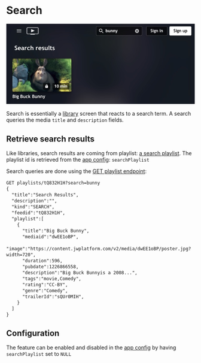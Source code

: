 # Search

![Search](img/search.jpg)

Search is essentially a [library](shelves-and-libraries.md) screen that reacts to a search term.  A search queries the media  `title` and `description` fields. 

## Retrieve search results

Like libraries, search results are coming from playlist: [a search playlist](https://support.jwplayer.com/articles/create-a-playlist). The playlist id is retrieved from the [app config](/docs/configuration.md): `searchPlaylist`

Search queries are done using the [GET playlist endpoint](https://developer.jwplayer.com/jwplayer/reference/get_v2-playlists-playlist-id): 

```
GET playlists/tQ832H1H?search=bunny
{
  "title":"Search Results",
  "description":"",
  "kind":"SEARCH",
  "feedid":"tQ832H1H",
  "playlist":[
    {
      "title":"Big Buck Bunny",
      "mediaid":"dwEE1oBP",
      "image":"https://content.jwplatform.com/v2/media/dwEE1oBP/poster.jpg?width=720",
      "duration":596,
      "pubdate":1226866558,
      "description":"Big Buck Bunnyis a 2008...",
      "tags":"movie,Comedy",
      "rating":"CC-BY",
      "genre":"Comedy",
      "trailerId":"sQUr0MIH",
    }
  ]
}
```

## Configuration

The feature can be enabled and disabled in the [app config](/docs/configuration.md) by having `searchPlaylist` set to `NULL`

## 
